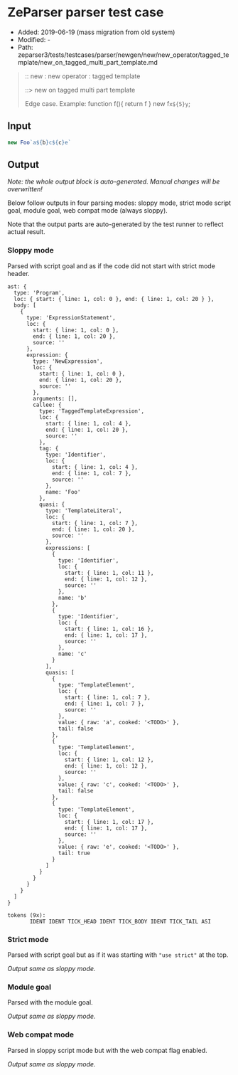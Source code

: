 # ZeParser parser test case

- Added: 2019-06-19 (mass migration from old system)
- Modified: -
- Path: zeparser3/tests/testcases/parser/newgen/new/new_operator/tagged_template/new_on_tagged_multi_part_template.md

> :: new : new operator : tagged template
>
> ::> new on tagged multi part template
>
> Edge case. Example: function f(){ return f } new f`x${5}y`;

## Input

`````js
new Foo`a${b}c${c}e`
`````

## Output

_Note: the whole output block is auto-generated. Manual changes will be overwritten!_

Below follow outputs in four parsing modes: sloppy mode, strict mode script goal, module goal, web compat mode (always sloppy).

Note that the output parts are auto-generated by the test runner to reflect actual result.

### Sloppy mode

Parsed with script goal and as if the code did not start with strict mode header.

`````
ast: {
  type: 'Program',
  loc: { start: { line: 1, col: 0 }, end: { line: 1, col: 20 } },
  body: [
    {
      type: 'ExpressionStatement',
      loc: {
        start: { line: 1, col: 0 },
        end: { line: 1, col: 20 },
        source: ''
      },
      expression: {
        type: 'NewExpression',
        loc: {
          start: { line: 1, col: 0 },
          end: { line: 1, col: 20 },
          source: ''
        },
        arguments: [],
        callee: {
          type: 'TaggedTemplateExpression',
          loc: {
            start: { line: 1, col: 4 },
            end: { line: 1, col: 20 },
            source: ''
          },
          tag: {
            type: 'Identifier',
            loc: {
              start: { line: 1, col: 4 },
              end: { line: 1, col: 7 },
              source: ''
            },
            name: 'Foo'
          },
          quasi: {
            type: 'TemplateLiteral',
            loc: {
              start: { line: 1, col: 7 },
              end: { line: 1, col: 20 },
              source: ''
            },
            expressions: [
              {
                type: 'Identifier',
                loc: {
                  start: { line: 1, col: 11 },
                  end: { line: 1, col: 12 },
                  source: ''
                },
                name: 'b'
              },
              {
                type: 'Identifier',
                loc: {
                  start: { line: 1, col: 16 },
                  end: { line: 1, col: 17 },
                  source: ''
                },
                name: 'c'
              }
            ],
            quasis: [
              {
                type: 'TemplateElement',
                loc: {
                  start: { line: 1, col: 7 },
                  end: { line: 1, col: 7 },
                  source: ''
                },
                value: { raw: 'a', cooked: '<TODO>' },
                tail: false
              },
              {
                type: 'TemplateElement',
                loc: {
                  start: { line: 1, col: 12 },
                  end: { line: 1, col: 12 },
                  source: ''
                },
                value: { raw: 'c', cooked: '<TODO>' },
                tail: false
              },
              {
                type: 'TemplateElement',
                loc: {
                  start: { line: 1, col: 17 },
                  end: { line: 1, col: 17 },
                  source: ''
                },
                value: { raw: 'e', cooked: '<TODO>' },
                tail: true
              }
            ]
          }
        }
      }
    }
  ]
}

tokens (9x):
       IDENT IDENT TICK_HEAD IDENT TICK_BODY IDENT TICK_TAIL ASI
`````

### Strict mode

Parsed with script goal but as if it was starting with `"use strict"` at the top.

_Output same as sloppy mode._

### Module goal

Parsed with the module goal.

_Output same as sloppy mode._

### Web compat mode

Parsed in sloppy script mode but with the web compat flag enabled.

_Output same as sloppy mode._
